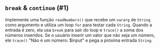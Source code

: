 ## `break` & `continue` (#1)

Implemente uma função `readNumbers()` que recebe um `vararg` de `String` como argumento e utiliza um loop `for` para testar cada `String`. Quando a entrada é zero, ela usa `break` para sair do loop e `trace()` a soma dos números inseridos. Se o usuário inserir um valor que não seja um número, ele `trace()` "Não é um número: $input" e pega a próxima entrada `String`.